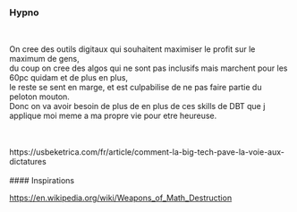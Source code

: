 ### Hypno
<br>

On cree des outils digitaux qui souhaitent maximiser le profit sur le maximum de gens, <br>
du coup on cree des algos qui ne sont pas inclusifs mais marchent pour les 60pc quidam et de plus en plus,  <br>
le reste se sent en marge,  et est culpabilise de ne pas faire partie du peloton mouton.  <br>
Donc on va avoir besoin de plus de en plus de ces skills de DBT que j applique moi meme a ma propre vie pour etre heureuse.  <br>

<br>
<br>
https://usbeketrica.com/fr/article/comment-la-big-tech-pave-la-voie-aux-dictatures 
<br>
<br>
#### Inspirations 
<br>

https://en.wikipedia.org/wiki/Weapons_of_Math_Destruction
<br>
